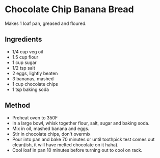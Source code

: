 # Chocolate Chip Banana Bread

Makes 1 loaf pan, greased and floured.

## Ingredients

- 1/4 cup veg oil
- 1.5 cup flour
- 1 cup sugar
- 1/2 tsp salt
- 2 eggs, lightly beaten
- 3 bananas, mashed
- 1 cup chocolate chips
- 1 tsp baking soda

## Method

- Preheat oven to 350F
- In a large bowl, whisk together flour, salt, sugar and baking soda.
- Mix in oil, mashed banana and eggs.
- Stir in chocolate chips, don't overmix
- Pour into pan and bake 70 minutes or until toothpick test comes out clean(ish, it will have melted chocolate on it haha).
- Cool loaf in pan 10 minutes before turning out to cool on rack.
